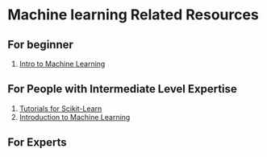 # Machine learning Related Resources

## For beginner
1. [Intro to Machine Learning](https://in.udacity.com/course/intro-to-machine-learning--ud120-india "Udacity|Intro to Machine Learning")



## For People with Intermediate Level Expertise
1.  [Tutorials for Scikit-Learn](https://github.com/justmarkham/scikit-learn-videos)
2.  [Introduction to Machine Learning](https://developers.google.com/machine-learning/crash-course/ml-intro)




## For Experts

